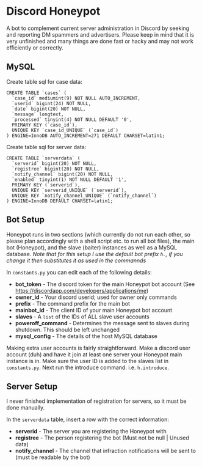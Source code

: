 # Discord Honeypot
A bot to complement current server administration in Discord by seeking and reporting DM spammers and advertisers.
Please keep in mind that it is very unfinished and many things are done fast or hacky and may not work efficiently or correctly.

## MySQL
Create table sql for case data:

    CREATE TABLE `cases` (
      `case_id` mediumint(9) NOT NULL AUTO_INCREMENT,
      `userid` bigint(24) NOT NULL,
      `date` bigint(20) NOT NULL,
      `message` longtext,
      `processed` tinyint(4) NOT NULL DEFAULT '0',
      PRIMARY KEY (`case_id`),
      UNIQUE KEY `case_id_UNIQUE` (`case_id`)
    ) ENGINE=InnoDB AUTO_INCREMENT=271 DEFAULT CHARSET=latin1;
    
Create table sql for server data:

    CREATE TABLE `serverdata` (
      `serverid` bigint(20) NOT NULL,
      `registree` bigint(20) NOT NULL,
      `notify_channel` bigint(20) NOT NULL,
      `enabled` tinyint(1) NOT NULL DEFAULT '1',
      PRIMARY KEY (`serverid`),
      UNIQUE KEY `serverid_UNIQUE` (`serverid`),
      UNIQUE KEY `notify_channel_UNIQUE` (`notify_channel`)
    ) ENGINE=InnoDB DEFAULT CHARSET=latin1;

## Bot Setup
Honeypot runs in two sections (which currently do not run each other, so please plan accordingly with a shell script etc. to run all bot files), the main bot (Honeypot), and the slave (baiter) instances as well as a MySQL database. _Note that for this setup I use the default bot prefix `h.`, if you change it then substitutes it as used in the commannds_

In `constants.py` you can edit each of the following details:
* __bot\_token__ - The discord token for the main Honeypot bot account (See https://discordapp.com/developers/applications/me)
* __owner\_id__ - Your discord userid; used for owner only commands
* __prefix__ - The command prefix for the main bot
* __mainbot\_id__ - The client ID of your main Honeypot bot account
* __slaves__ - A `list` of the IDs of ALL slave user accounts
* __poweroff\_command__ - Determines the message sent to slaves during shutdown. This should be left unchanged
* __mysql\_config__ - The details of the host MySQL database

Making extra user accounts is fairly straightforward. Make a discord user account (duh) and have it join at least one server your Honeypot main instance is in. Make sure the user ID is added to the slaves list in `constants.py`. Next run the introduce command. i.e. `h.introduce`.

## Server Setup
I never finished implementation of registration for servers, so it must be done manually.

In the `serverdata` table, insert a row with the correct information:
* __serverid__ - The server you are registering the Honeypot with
* __registree__ - The person registering the bot (Must not be null | Unused data)
* __notify\_channel__ - The channel that infraction notifications will be sent to (must be readable by the bot)
